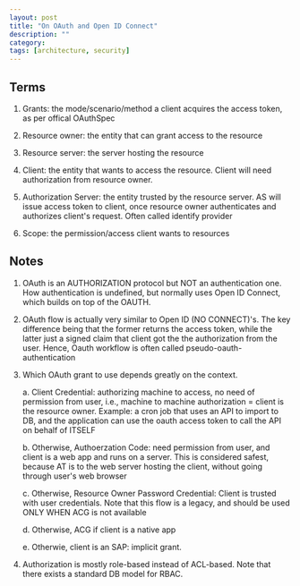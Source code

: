 ```yaml
---
layout: post
title: "On OAuth and Open ID Connect" 
description: ""
category: 
tags: [architecture, security]
---
```


Terms
--------

1. Grants: the mode/scenario/method a client acquires the access token, as per offical OAuthSpec

2. Resource owner: the entity that can grant access to the resource

3. Resource server: the server hosting the resource

4. Client: the entity that wants to access the resource. Client will need authorization from resource owner.

5. Authorization Server: the entity trusted by the resource server. AS will issue access token to client, once resource owner authenticates and authorizes client's request. Often called identify provider

6. Scope: the permission/access client wants to resources


Notes
-------

1. OAuth is an AUTHORIZATION protocol but NOT an authentication one. How authentication is undefined, but normally uses Open ID Connect, which builds on top of the OAUTH. 

2. OAuth flow is actually very similar to Open ID (NO CONNECT)'s. The key difference being that the former returns the access token, while the latter just a signed claim that client got the the authorization from the user. Hence, Oauth workflow is often called pseudo-oauth-authentication 

3. Which OAuth grant to use depends greatly on the context. 

	a. Client Credential: authorizing machine to access, no need of permission from user, i.e., machine to machine authorization = client is the resource owner. Example: a cron job that uses an API to import to DB, and the application can use the oauth access token to call the API on behalf of ITSELF

	b. Otherwise, Authoerzation Code: need permission from user, and client is a web app and runs on a server. This is considered safest, because AT is to the web server hosting the client, without going through user's web browser

	c. Otherwise, Resource Owner Password Credential: Client is trusted with user credentials. Note that this flow is a legacy, and should be used ONLY WHEN ACG is not available

	d. Otherwise, ACG if client is a native app

	e. Otherwie, client is an SAP: implicit grant.

4. Authorization is mostly role-based instead of ACL-based. Note that there exists a standard DB model for RBAC.
